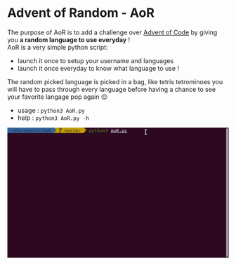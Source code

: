 # Advent of Random - AoR

The purpose of AoR is to add a challenge over [Advent of Code](https://adventofcode.com/) by giving you **a random language to use everyday** !  
AoR is a very simple python script:
- launch it once to setup your username and languages
- launch it once everyday to know what language to use !

The random picked language is picked in a bag, like tetris tetrominoes you will have to pass through every language before having a chance to see your favorite langage pop again 😉

- usage : `python3 AoR.py`
- help :  `python3 AoR.py -h`

![A gif to demo AoR usage](demo.gif)

